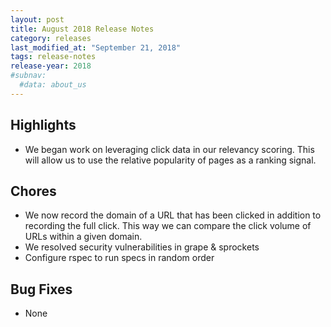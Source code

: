 ```yaml
---
layout: post
title: August 2018 Release Notes
category: releases
last_modified_at: "September 21, 2018"
tags: release-notes
release-year: 2018
#subnav:
  #data: about_us
---
```


## Highlights
* We began work on leveraging click data in our relevancy scoring. This will allow us to use the relative popularity of pages as a ranking signal.

## Chores
* We now record the domain of a URL that has been clicked in addition to recording the full click. This way we can compare the click volume of URLs within a given domain.
* We resolved security vulnerabilities in grape & sprockets
* Configure rspec to run specs in random order

## Bug Fixes
* None
